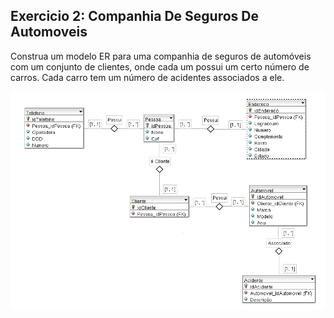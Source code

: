 ## Exercicio 2: Companhia De Seguros De Automoveis

Construa um modelo ER para uma companhia de seguros de automóveis com um conjunto de clientes,
onde cada um possui um certo número de carros. Cada carro tem um número de acidentes associados a ele.

![Companhia de Seguros de Automóveis](./CompanhiaDeSegurosDeAutomoveis.png)